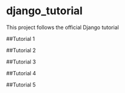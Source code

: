 # django_tutorial

This project follows the official Django tutorial

##Tutorial 1

##Tutorial 2

##Tutorial 3

##Tutorial 4

##Tutorial 5